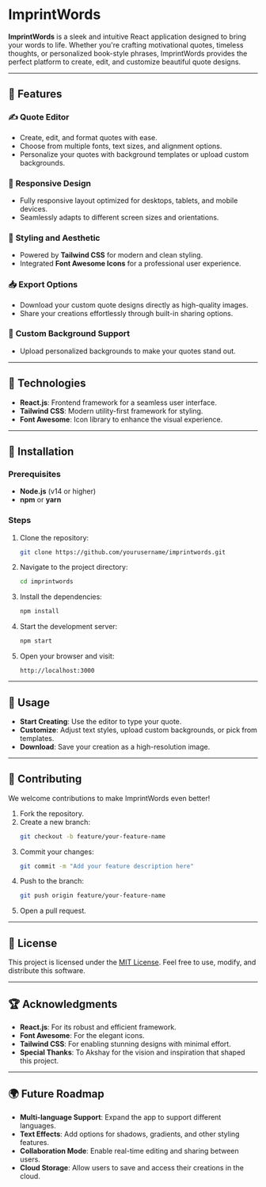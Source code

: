 # ImprintWords  
**ImprintWords** is a sleek and intuitive React application designed to bring your words to life. Whether you're crafting motivational quotes, timeless thoughts, or personalized book-style phrases, ImprintWords provides the perfect platform to create, edit, and customize beautiful quote designs.  

---

## 🌟 Features  

### ✍️ **Quote Editor**  
- Create, edit, and format quotes with ease.  
- Choose from multiple fonts, text sizes, and alignment options.  
- Personalize your quotes with background templates or upload custom backgrounds.  

### 📱 **Responsive Design**  
- Fully responsive layout optimized for desktops, tablets, and mobile devices.  
- Seamlessly adapts to different screen sizes and orientations.  

### 🎨 **Styling and Aesthetic**  
- Powered by **Tailwind CSS** for modern and clean styling.  
- Integrated **Font Awesome Icons** for a professional user experience.  

### 📥 **Export Options**  
- Download your custom quote designs directly as high-quality images.  
- Share your creations effortlessly through built-in sharing options.  

### 🔗 **Custom Background Support**  
- Upload personalized backgrounds to make your quotes stand out.  

---

## 🚀 Technologies  

- **React.js**: Frontend framework for a seamless user interface.  
- **Tailwind CSS**: Modern utility-first framework for styling.  
- **Font Awesome**: Icon library to enhance the visual experience.  

---

## 🔧 Installation  

### Prerequisites  
- **Node.js** (v14 or higher)  
- **npm** or **yarn**  

### Steps  
1. Clone the repository:  
   ```bash  
   git clone https://github.com/yourusername/imprintwords.git  
   ```  

2. Navigate to the project directory:  
   ```bash  
   cd imprintwords  
   ```  

3. Install the dependencies:  
   ```bash  
   npm install  
   ```  

4. Start the development server:  
   ```bash  
   npm start  
   ```  

5. Open your browser and visit:  
   ```  
   http://localhost:3000  
   ```  

---

## 📖 Usage  

- **Start Creating**: Use the editor to type your quote.  
- **Customize**: Adjust text styles, upload custom backgrounds, or pick from templates.  
- **Download**: Save your creation as a high-resolution image.  

---

## 🤝 Contributing  

We welcome contributions to make ImprintWords even better!  

1. Fork the repository.  
2. Create a new branch:  
   ```bash  
   git checkout -b feature/your-feature-name  
   ```  
3. Commit your changes:  
   ```bash  
   git commit -m "Add your feature description here"  
   ```  
4. Push to the branch:  
   ```bash  
   git push origin feature/your-feature-name  
   ```  
5. Open a pull request.  

---

## 📜 License  

This project is licensed under the [MIT License](LICENSE). Feel free to use, modify, and distribute this software.  

---

## 🏆 Acknowledgments  

- **React.js**: For its robust and efficient framework.  
- **Font Awesome**: For the elegant icons.  
- **Tailwind CSS**: For enabling stunning designs with minimal effort.  
- **Special Thanks**: To Akshay for the vision and inspiration that shaped this project.  

---

## 🌍 Future Roadmap  

- **Multi-language Support**: Expand the app to support different languages.  
- **Text Effects**: Add options for shadows, gradients, and other styling features.  
- **Collaboration Mode**: Enable real-time editing and sharing between users.  
- **Cloud Storage**: Allow users to save and access their creations in the cloud.  


